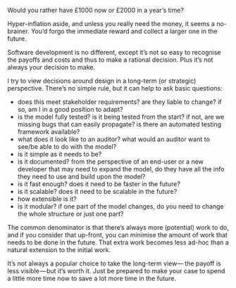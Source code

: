 Would you rather have £1000 now or £2000 in a year’s time?

Hyper-inflation aside, and unless you really need the money, it seems a no-brainer. You’d forgo the immediate reward and collect a larger one in the future.

Software development is no different, except it’s not so easy to recognise the payoffs and costs and thus to make a rational decision. Plus it’s not always your decision to make.

I try to view decisions around design in a long-term (or strategic) perspective. There’s no simple rule, but it can help to ask basic questions:

- does this meet stakeholder requirements? are they liable to change? if so, am I in a good position to adapt?
- is the model fully tested? is it being tested from the start? if not, are we missing bugs that can easily propagate? is there an automated testing framework available?
- what does it look like to an auditor? what would an auditor want to see/be able to do with the model?
- is it simple as it needs to be?
- is it documented? from the perspective of an end-user or a new developer that may need to expand the model, do they have all the info they need to use and build upon the model?
- is it fast enough? does it need to be faster in the future?
- is it scalable? does it need to be scalable in the future?
- how extensible is it?
- is it modular? if one part of the model changes, do you need to change the whole structure or just one part?

The common denominator is that there’s always more (potential) work to do, and if you consider that up-front, you can minimise the amount of work that needs to be done in the future. That extra work becomes less ad-hoc than a natural extension to the initial work.

It’s not always a popular choice to take the long-term view— the payoff is less visible — but it’s worth it. Just be prepared to make your case to spend a little more time now to save a lot more time in the future.
